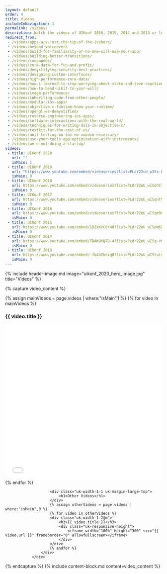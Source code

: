 ```yaml
---
layout: default
order: 4
title: Videos
includeInNavigation: 1
permalink: /videos/
description: Watch the videos of UIKonf 2016, 2015, 2014 and 2013 or learn more about Berlin's independent iOS developer conference.
redirect_from:
 - /videos/apps-are-just-the-tip-of-the-iceberg/
 - /videos/beyond-voiceover/
 - /videos/build-for-familiarity-or-no-one-will-use-your-app/
 - /videos/building-better-transitions/
 - /videos/cocoapods/
 - /videos/core-data-for-fun-and-profit/
 - /videos/demystifying-security-best-practices/
 - /videos/designing-custom-interfaces/
 - /videos/high-performance-core-data/
 - /videos/how-i-learned-to-stop-worrying-about-state-and-love-reactivecocoa/
 - /videos/how-to-bend-uikit-to-your-will/
 - /videos/image-performance/
 - /videos/inheriting-code-from-other-people/
 - /videos/modular-ios-apps/
 - /videos/objective-c-funtime-know-your-runtime/
 - /videos/opengl-es-demystified/
 - /videos/reverse-engineering-ios-apps/
 - /videos/software-interactions-with-the-real-world/
 - /videos/techniques-for-writing-dsls-in-objective-c/
 - /videos/textkit-for-the-rest-of-us/
 - /videos/unit-testing-on-ios-no-voodoo-necessary/
 - /videos/use-your-tools-app-optimization-with-instruments/
 - /videos/were-not-doing-a-startup/
videos:
 - title: UIKonf 2020
   url: ""
   isMain: 1
 - title: UIKonf 2019
   url: "https://www.youtube.com/embed/videoseries?list=PLdr22uU_wISr-FYeKblv3LMe_kHFzRFBw"
   isMain: 0
 - title: UIKonf 2018
   url: https://www.youtube.com/embed/videoseries?list=PLdr22uU_wISohI7PIhzq0gotGfKZl1lGo
   isMain: 0
 - title: UIKonf 2017
   url: https://www.youtube.com/embed/videoseries?list=PLdr22uU_wISqntV4tQmx9H6sj9gMtj7nG
   isMain: 0
 - title: UIKonf 2016
   url: https://www.youtube.com/embed/videoseries?list=PLdr22uU_wISqm9QbnczWxXs9qyuWpSU4k
   isMain: 0
 - title: UIKonf 2015
   url: https://www.youtube.com/embed/SDZkKvC8r40?list=PLdr22uU_wISpW6XI1J0S7Lp-X8Km-HaQW
   isMain: 0
 - title: UIKonf 2014
   url: https://www.youtube.com/embed/TDAKOYQ7B-4?list=PLdr22uU_wISq-xmSdu1QQ4OJxr68qnJ54
   isMain: 0
 - title: UIKonf 2013
   url: https://www.youtube.com/embed/-fb4bIkniq8?list=PLdr22uU_wISruLvW5HhcbwbtkZ5w6hguY
   isMain: 0
---
```


{% include header-image.md image="uikonf_2020_hero_image.jpg" title="Videos" %}

{% capture video_content %}
	<div class="uk-width-8-10@m">
					<div class="videos-section uk-grid uk-margin-large-top">
						{% assign mainVideos = page.videos | where:"isMain",1 %}
						{% for video in mainVideos %}
  	      				<div class="uk-width-1-1 uk-text-center">
							<h3>{{ video.title }}</h3>
  	      					<div class="uk-responsive-height">
                				<iframe width="100%" height="500" src="{{ video.url }}" frameborder="0" allowfullscreen></iframe>
  	      					</div>
			      		</div>
						{% endfor %}

			      		<div class="uk-width-1-1 uk-margin-large-top">
		        			<h1>Other Videos</h1>
		      			</div>
						{% assign otherVideos = page.videos | where:"isMain",0 %}
						{% for video in otherVideos %}
						<div class="uk-width-1-2@m">
  	      					<h3>{{ video.title }}</h3>
  	      					<div class="uk-responsive-height">
  	      						<iframe width="100%" height="300" src="{{ video.url }}" frameborder="0" allowfullscreen></iframe>
  	      					</div>
			      		</div>
						{% endfor %}
			      	</div>
			    </div>
{% endcapture %}
{% include content-block.md content=video_content %}
